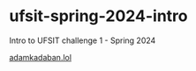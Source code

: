 # ufsit-spring-2024-intro
Intro to UFSIT challenge 1 - Spring 2024


[adamkadaban.lol](https://adamkadaban.lol)
